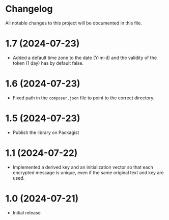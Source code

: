 # Changelog

All notable changes to this project will be documented in this file.

# 1.7 (2024-07-23)
* Added a default time zone to the date (Y-m-d) and the validity of the token (1 day) has by default false.

# 1.6 (2024-07-23)
* Fixed path in the `composer.json` file to point to the correct directory.

# 1.5 (2024-07-23)
* Publish the library on Packagist

# 1.1 (2024-07-22)
* Implemented a derived key and an initialization vector so that each encrypted message is unique, even if the same original text and key are used.

# 1.0 (2024-07-21)
* Initial release
